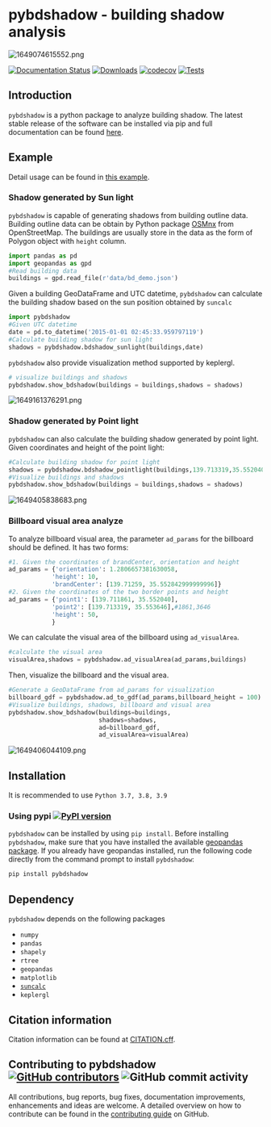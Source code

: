 # pybdshadow - building shadow analysis

![1649074615552.png](https://github.com/ni1o1/pybdshadow/raw/main/image/README/1649074615552.png)

[![Documentation Status](https://readthedocs.org/projects/pybdshadow/badge/?version=latest)](https://pybdshadow.readthedocs.io/en/latest/?badge=latest) [![Downloads](https://pepy.tech/badge/pybdshadow)](https://pepy.tech/project/pybdshadow) [![codecov](https://codecov.io/gh/ni1o1/pybdshadow/branch/main/graph/badge.svg?token=GLAVYYCD9L)](https://codecov.io/gh/ni1o1/pybdshadow) [![Tests](https://github.com/ni1o1/pybdshadow/actions/workflows/tests.yml/badge.svg)](https://github.com/ni1o1/pybdshadow/actions/workflows/tests.yml)

## Introduction

`pybdshadow` is a python package to analyze building shadow.
The latest stable release of the software can be installed via pip and full documentation can be found [here](https://pybdshadow.readthedocs.io/en/latest/).

## Example

Detail usage can be found in [this example](https://github.com/ni1o1/pybdshadow/blob/main/example/example.ipynb).

### Shadow generated by Sun light

`pybdshadow` is capable of generating shadows from building outline data. Building outline data can be obtain by Python package [OSMnx](https://osmnx.readthedocs.io/en/stable/) from OpenStreetMap.
The buildings are usually store in the data as the form of Polygon object with `height` column.

```python
import pandas as pd
import geopandas as gpd
#Read building data
buildings = gpd.read_file(r'data/bd_demo.json')
```

Given a building GeoDataFrame and UTC datetime, `pybdshadow` can calculate the building shadow based on the sun position obtained by `suncalc`

```python
import pybdshadow
#Given UTC datetime
date = pd.to_datetime('2015-01-01 02:45:33.959797119')
#Calculate building shadow for sun light
shadows = pybdshadow.bdshadow_sunlight(buildings,date)
```

`pybdshadow` also provide visualization method supported by keplergl.

```python
# visualize buildings and shadows
pybdshadow.show_bdshadow(buildings = buildings,shadows = shadows)
```

![1649161376291.png](https://github.com/ni1o1/pybdshadow/raw/main/image/README/1649161376291.png)

### Shadow generated by Point light

`pybdshadow` can also calculate the building shadow generated by point light. Given coordinates and height of the point light:

```python
#Calculate building shadow for point light
shadows = pybdshadow.bdshadow_pointlight(buildings,139.713319,35.552040,200)
#Visualize buildings and shadows
pybdshadow.show_bdshadow(buildings = buildings,shadows = shadows)
```

![1649405838683.png](https://github.com/ni1o1/pybdshadow/raw/main/image/README/1649405838683.png)

### Billboard visual area analyze

To analyze billboard visual area, the parameter `ad_params` for the billboard should be defined. It has two forms:

```python
#1. Given the coordinates of brandCenter, orientation and height
ad_params = {'orientation': 1.2806657381630058,
            'height': 10,
            'brandCenter': [139.71259, 35.552842999999996]} 
#2. Given the coordinates of the two border points and height
ad_params = {'point1': [139.711861, 35.552040],
            'point2': [139.713319, 35.553646],#1861,3646
            'height': 50,
            }
```

We can calculate the visual area of the billboard using `ad_visualArea`.

```python
#calculate the visual area
visualArea,shadows = pybdshadow.ad_visualArea(ad_params,buildings)
```

Then, visualize the billboard and the visual area.

```python
#Generate a GeoDataFrame from ad_params for visualization
billboard_gdf = pybdshadow.ad_to_gdf(ad_params,billboard_height = 100)
#Visualize buildings, shadows, billboard and visual area
pybdshadow.show_bdshadow(buildings=buildings,
                         shadows=shadows,
                         ad=billboard_gdf,
                         ad_visualArea=visualArea)
```

![1649406044109.png](https://github.com/ni1o1/pybdshadow/raw/main/image/README/1649406044109.png)

## Installation

It is recommended to use `Python 3.7, 3.8, 3.9`

### Using pypi [![PyPI version](https://badge.fury.io/py/pybdshadow.svg)](https://badge.fury.io/py/pybdshadow)

`pybdshadow` can be installed by using `pip install`. Before installing `pybdshadow`, make sure that you have installed the available [geopandas package](https://geopandas.org/en/stable/getting_started/install.html). If you already have geopandas installed, run the following code directly from the command prompt to install `pybdshadow`:

```python
pip install pybdshadow
```

## Dependency

`pybdshadow` depends on the following packages

* `numpy`
* `pandas`
* `shapely`
* `rtree`
* `geopandas`
* `matplotlib`
* [`suncalc`](https://github.com/kylebarron/suncalc-py)
* `keplergl`

## Citation information

Citation information can be found at [CITATION.cff](https://github.com/ni1o1/pybdshadow/blob/main/CITATION.cff).

## Contributing to pybdshadow [![GitHub contributors](https://img.shields.io/github/contributors/ni1o1/pybdshadow.svg)](https://github.com/ni1o1/pybdshadow/graphs/contributors) ![GitHub commit activity](https://img.shields.io/github/commit-activity/m/ni1o1/pybdshadow)

All contributions, bug reports, bug fixes, documentation improvements, enhancements and ideas are welcome. A detailed overview on how to contribute can be found in the [contributing guide](https://github.com/ni1o1/pybdshadow/blob/master/CONTRIBUTING.md) on GitHub.
